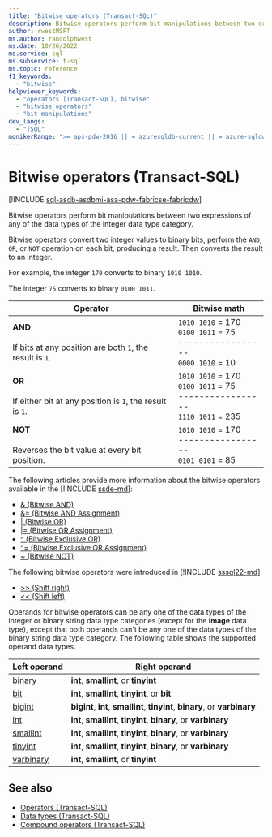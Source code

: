 ```yaml
---
title: "Bitwise operators (Transact-SQL)"
description: Bitwise operators perform bit manipulations between two expressions of any of the data types of the integer data type category.
author: rwestMSFT
ms.author: randolphwest
ms.date: 10/26/2022
ms.service: sql
ms.subservice: t-sql
ms.topic: reference
f1_keywords:
  - "bitwise"
helpviewer_keywords:
  - "operators [Transact-SQL], bitwise"
  - "bitwise operators"
  - "bit manipulations"
dev_langs:
  - "TSQL"
monikerRange: ">= aps-pdw-2016 || = azuresqldb-current || = azure-sqldw-latest || >= sql-server-2016 || >= sql-server-linux-2017 || = azuresqldb-mi-current||=fabric"
---
```

# Bitwise operators (Transact-SQL)

[!INCLUDE [sql-asdb-asdbmi-asa-pdw-fabricse-fabricdw](../../includes/applies-to-version/sql-asdb-asdbmi-asa-pdw-fabricse-fabricdw.md)]

Bitwise operators perform bit manipulations between two expressions of any of the data types of the integer data type category.  

Bitwise operators convert two integer values to binary bits, perform the `AND`, `OR`, or `NOT` operation on each bit, producing a result. Then converts the result to an integer.

For example, the integer `170` converts to binary `1010 1010`.

The integer `75` converts to binary `0100 1011`.

|Operator|Bitwise math|
| --- | --- |
|**AND**<br /><br />If bits at any position are both `1`, the result is `1`. |`1010 1010` = 170<br />`0100 1011` = 75<br />-----------------<br />`0000 1010` = 10 |
|**OR**<br /><br />If either bit at any position is `1`, the result is `1`. |`1010 1010` = 170<br />`0100 1011` = 75<br />-----------------<br />`1110 1011` = 235|
|**NOT**<br /><br />Reverses the bit value at every bit position. |`1010 1010` = 170<br />-----------------<br />`0101 0101` = 85 |

The following articles provide more information about the bitwise operators available in the [!INCLUDE [ssde-md](../../includes/ssde-md.md)]:

- [& (Bitwise AND)](../../t-sql/language-elements/bitwise-and-transact-sql.md)
- [&= (Bitwise AND Assignment)](../../t-sql/language-elements/bitwise-and-equals-transact-sql.md)
- [&#124; (Bitwise OR)](../../t-sql/language-elements/bitwise-or-transact-sql.md)
- [&#124;= (Bitwise OR Assignment)](../../t-sql/language-elements/bitwise-or-equals-transact-sql.md)
- [^ (Bitwise Exclusive OR)](../../t-sql/language-elements/bitwise-exclusive-or-transact-sql.md)
- [^= (Bitwise Exclusive OR Assignment)](../../t-sql/language-elements/bitwise-exclusive-or-equals-transact-sql.md)
- [~ (Bitwise NOT)](../../t-sql/language-elements/bitwise-not-transact-sql.md)

The following bitwise operators were introduced in [!INCLUDE [sssql22-md](../../includes/sssql22-md.md)]:

- [>> (Shift right)](../../t-sql/functions/right-shift-transact-sql.md)
- [<< (Shift left)](../../t-sql/functions/left-shift-transact-sql.md)

Operands for bitwise operators can be any one of the data types of the integer or binary string data type categories (except for the **image** data type), except that both operands can't be any one of the data types of the binary string data type category. The following table shows the supported operand data types.

|Left operand|Right operand|
|------------------|-------------------|
|[binary](../../t-sql/data-types/binary-and-varbinary-transact-sql.md)|**int**, **smallint**, or **tinyint**|
|[bit](../../t-sql/data-types/bit-transact-sql.md)|**int**, **smallint**, **tinyint**, or **bit**|
|[bigint](../../t-sql/data-types/int-bigint-smallint-and-tinyint-transact-sql.md)|**bigint**, **int**, **smallint**, **tinyint**, **binary**, or **varbinary**|
|[int](../../t-sql/data-types/int-bigint-smallint-and-tinyint-transact-sql.md)|**int**, **smallint**, **tinyint**, **binary**, or **varbinary**|
|[smallint](../../t-sql/data-types/int-bigint-smallint-and-tinyint-transact-sql.md)|**int**, **smallint**, **tinyint**, **binary**, or **varbinary**|
|[tinyint](../../t-sql/data-types/int-bigint-smallint-and-tinyint-transact-sql.md)|**int**, **smallint**, **tinyint**, **binary**, or **varbinary**|
|[varbinary](../../t-sql/data-types/binary-and-varbinary-transact-sql.md)|**int**, **smallint**, or **tinyint**|

## See also

- [Operators (Transact-SQL)](../../t-sql/language-elements/operators-transact-sql.md)
- [Data types (Transact-SQL)](../../t-sql/data-types/data-types-transact-sql.md)
- [Compound operators (Transact-SQL)](../../t-sql/language-elements/compound-operators-transact-sql.md)

